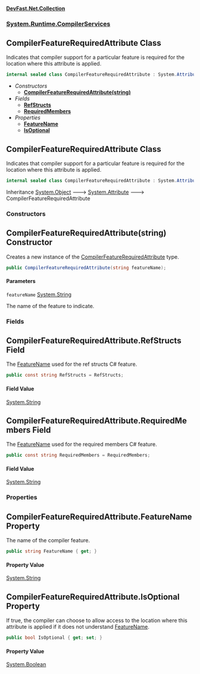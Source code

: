 #### [DevFast.Net.Collection](index.md 'index')
### [System.Runtime.CompilerServices](System.Runtime.CompilerServices.md 'System.Runtime.CompilerServices')

## CompilerFeatureRequiredAttribute Class

Indicates that compiler support for a particular feature is required for the location where this attribute is applied.

```csharp
internal sealed class CompilerFeatureRequiredAttribute : System.Attribute
```
- *Constructors*
  - **[CompilerFeatureRequiredAttribute(string)](System.Runtime.CompilerServices.CompilerFeatureRequiredAttribute.md#System.Runtime.CompilerServices.CompilerFeatureRequiredAttribute.CompilerFeatureRequiredAttribute(string) 'System.Runtime.CompilerServices.CompilerFeatureRequiredAttribute.CompilerFeatureRequiredAttribute(string)')**
- *Fields*
  - **[RefStructs](System.Runtime.CompilerServices.CompilerFeatureRequiredAttribute.md#System.Runtime.CompilerServices.CompilerFeatureRequiredAttribute.RefStructs 'System.Runtime.CompilerServices.CompilerFeatureRequiredAttribute.RefStructs')**
  - **[RequiredMembers](System.Runtime.CompilerServices.CompilerFeatureRequiredAttribute.md#System.Runtime.CompilerServices.CompilerFeatureRequiredAttribute.RequiredMembers 'System.Runtime.CompilerServices.CompilerFeatureRequiredAttribute.RequiredMembers')**
- *Properties*
  - **[FeatureName](System.Runtime.CompilerServices.CompilerFeatureRequiredAttribute.md#System.Runtime.CompilerServices.CompilerFeatureRequiredAttribute.FeatureName 'System.Runtime.CompilerServices.CompilerFeatureRequiredAttribute.FeatureName')**
  - **[IsOptional](System.Runtime.CompilerServices.CompilerFeatureRequiredAttribute.md#System.Runtime.CompilerServices.CompilerFeatureRequiredAttribute.IsOptional 'System.Runtime.CompilerServices.CompilerFeatureRequiredAttribute.IsOptional')**

## CompilerFeatureRequiredAttribute Class

Indicates that compiler support for a particular feature is required for the location where this attribute is applied.

```csharp
internal sealed class CompilerFeatureRequiredAttribute : System.Attribute
```

Inheritance [System.Object](https://docs.microsoft.com/en-us/dotnet/api/System.Object 'System.Object') &#129106; [System.Attribute](https://docs.microsoft.com/en-us/dotnet/api/System.Attribute 'System.Attribute') &#129106; CompilerFeatureRequiredAttribute
### Constructors

<a name='System.Runtime.CompilerServices.CompilerFeatureRequiredAttribute.CompilerFeatureRequiredAttribute(string)'></a>

## CompilerFeatureRequiredAttribute(string) Constructor

Creates a new instance of the [CompilerFeatureRequiredAttribute](System.Runtime.CompilerServices.CompilerFeatureRequiredAttribute.md 'System.Runtime.CompilerServices.CompilerFeatureRequiredAttribute') type.

```csharp
public CompilerFeatureRequiredAttribute(string featureName);
```
#### Parameters

<a name='System.Runtime.CompilerServices.CompilerFeatureRequiredAttribute.CompilerFeatureRequiredAttribute(string).featureName'></a>

`featureName` [System.String](https://docs.microsoft.com/en-us/dotnet/api/System.String 'System.String')

The name of the feature to indicate.
### Fields

<a name='System.Runtime.CompilerServices.CompilerFeatureRequiredAttribute.RefStructs'></a>

## CompilerFeatureRequiredAttribute.RefStructs Field

The [FeatureName](System.Runtime.CompilerServices.CompilerFeatureRequiredAttribute.md#System.Runtime.CompilerServices.CompilerFeatureRequiredAttribute.FeatureName 'System.Runtime.CompilerServices.CompilerFeatureRequiredAttribute.FeatureName') used for the ref structs C# feature.

```csharp
public const string RefStructs = RefStructs;
```

#### Field Value
[System.String](https://docs.microsoft.com/en-us/dotnet/api/System.String 'System.String')

<a name='System.Runtime.CompilerServices.CompilerFeatureRequiredAttribute.RequiredMembers'></a>

## CompilerFeatureRequiredAttribute.RequiredMembers Field

The [FeatureName](System.Runtime.CompilerServices.CompilerFeatureRequiredAttribute.md#System.Runtime.CompilerServices.CompilerFeatureRequiredAttribute.FeatureName 'System.Runtime.CompilerServices.CompilerFeatureRequiredAttribute.FeatureName') used for the required members C# feature.

```csharp
public const string RequiredMembers = RequiredMembers;
```

#### Field Value
[System.String](https://docs.microsoft.com/en-us/dotnet/api/System.String 'System.String')
### Properties

<a name='System.Runtime.CompilerServices.CompilerFeatureRequiredAttribute.FeatureName'></a>

## CompilerFeatureRequiredAttribute.FeatureName Property

The name of the compiler feature.

```csharp
public string FeatureName { get; }
```

#### Property Value
[System.String](https://docs.microsoft.com/en-us/dotnet/api/System.String 'System.String')

<a name='System.Runtime.CompilerServices.CompilerFeatureRequiredAttribute.IsOptional'></a>

## CompilerFeatureRequiredAttribute.IsOptional Property

If true, the compiler can choose to allow access to the location where this attribute is applied if it does not understand [FeatureName](System.Runtime.CompilerServices.CompilerFeatureRequiredAttribute.md#System.Runtime.CompilerServices.CompilerFeatureRequiredAttribute.FeatureName 'System.Runtime.CompilerServices.CompilerFeatureRequiredAttribute.FeatureName').

```csharp
public bool IsOptional { get; set; }
```

#### Property Value
[System.Boolean](https://docs.microsoft.com/en-us/dotnet/api/System.Boolean 'System.Boolean')